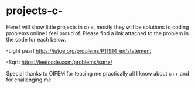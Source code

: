 # projects-c-
Here I will show little projects in c++, mostly they will be solutions to coding problems online I feel proud of.
Please find a link attached to the problem in the code for each below.


-Light pearl:https://jutge.org/problems/P11914_en/statement

-Sqrt: https://leetcode.com/problems/sqrtx/



Special thanks to OIFEM for teacing me practically all I know about c++ and for challenging me
